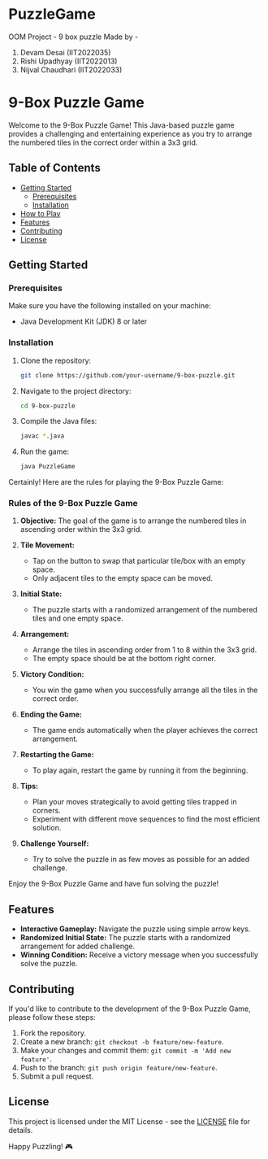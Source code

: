 # PuzzleGame
OOM Project - 9 box puzzle
Made by -
1. Devam Desai (IIT2022035)
2. Rishi Upadhyay (IIT2022013)
3. Nijval Chaudhari (IIT2022033)
# 9-Box Puzzle Game

Welcome to the 9-Box Puzzle Game! This Java-based puzzle game provides a challenging and entertaining experience as you try to arrange the numbered tiles in the correct order within a 3x3 grid.

## Table of Contents
- [Getting Started](#getting-started)
  - [Prerequisites](#prerequisites)
  - [Installation](#installation)
- [How to Play](#how-to-play)
- [Features](#features)
- [Contributing](#contributing)
- [License](#license)

## Getting Started

### Prerequisites
Make sure you have the following installed on your machine:
- Java Development Kit (JDK) 8 or later

### Installation
1. Clone the repository:
   ```bash
   git clone https://github.com/your-username/9-box-puzzle.git
   ```
2. Navigate to the project directory:
   ```bash
   cd 9-box-puzzle
   ```
3. Compile the Java files:
   ```bash
   javac *.java
   ```
4. Run the game:
   ```bash
   java PuzzleGame
   ```

Certainly! Here are the rules for playing the 9-Box Puzzle Game:

### Rules of the 9-Box Puzzle Game

1. **Objective:** The goal of the game is to arrange the numbered tiles in ascending order within the 3x3 grid.

2. **Tile Movement:**
   - Tap on the button to swap that particular tile/box with an empty space.
   - Only adjacent tiles to the empty space can be moved.

3. **Initial State:**
   - The puzzle starts with a randomized arrangement of the numbered tiles and one empty space.

4. **Arrangement:**
   - Arrange the tiles in ascending order from 1 to 8 within the 3x3 grid.
   - The empty space should be at the bottom right corner.

5. **Victory Condition:**
   - You win the game when you successfully arrange all the tiles in the correct order.

6. **Ending the Game:**
   - The game ends automatically when the player achieves the correct arrangement.

7. **Restarting the Game:**
   - To play again, restart the game by running it from the beginning.

8. **Tips:**
   - Plan your moves strategically to avoid getting tiles trapped in corners.
   - Experiment with different move sequences to find the most efficient solution.

9. **Challenge Yourself:**
   - Try to solve the puzzle in as few moves as possible for an added challenge.

Enjoy the 9-Box Puzzle Game and have fun solving the puzzle!

## Features
- **Interactive Gameplay:** Navigate the puzzle using simple arrow keys.
- **Randomized Initial State:** The puzzle starts with a randomized arrangement for added challenge.
- **Winning Condition:** Receive a victory message when you successfully solve the puzzle.

## Contributing
If you'd like to contribute to the development of the 9-Box Puzzle Game, please follow these steps:
1. Fork the repository.
2. Create a new branch: `git checkout -b feature/new-feature`.
3. Make your changes and commit them: `git commit -m 'Add new feature'`.
4. Push to the branch: `git push origin feature/new-feature`.
5. Submit a pull request.

## License
This project is licensed under the MIT License - see the [LICENSE](LICENSE) file for details.

Happy Puzzling! 🎮
